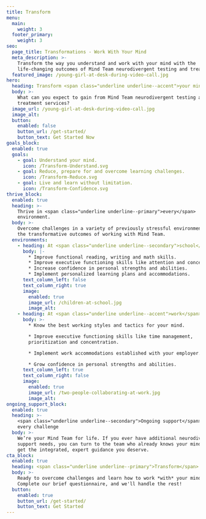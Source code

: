 ```yaml
---
title: Transform
menu:
  main:
    weight: 3
  footer_primary:
    weight: 3
seo:
  page_title: Transformations - Work With Your Mind
  meta_description: >-
    Transform the way you understand and work with your mind with the
    life-changing outcomes of Mind Team neurodivergent testing and treatment.
  featured_image: /young-girl-at-desk-during-video-call.jpg
hero:
  heading: Transform <span class="underline underline--accent">your mind</span>.
  body: >-
    What can you expect to gain from Mind Team neurodivergent testing and
    treatment services?
  image_url: /young-girl-at-desk-during-video-call.jpg
  image_alt:
  button:
    enabled: false
    button_url: /get-started/
    button_text: Get Started Now
goals_block:
  enabled: true
  goals:
    - goal: Understand your mind.
      icon: /Transform-Understand.svg
    - goal: Reduce, prepare for and overcome learning challenges.
      icon: /Transform-Reduce.svg
    - goal: Live and learn without limitation.
      icon: /Transform-Confidence.svg
thrive_block:
  enabled: true
  heading: >-
    Thrive in <span class="underline underline--primary">every</span>
    environment.
  body: >-
    Overcome challenges in a variety of previously stressful environments with
    the transformative outcomes of working with Mind Team.
  environments:
    - heading: At <span class="underline underline--secondary">school</span>
      body: |-
        * Improve functional reading, writing and math skills.
        * Improve executive functioning skills like attention and concentration.
        * Increase confidence in personal strengths and abilities.
        * Implement personalized learning plans and accommodations.
      text_column_left: false
      text_column_right: true
      image:
        enabled: true
        image_url: /children-at-school.jpg
        image_alt:
    - heading: At <span class="underline underline--accent">work</span>
      body: >-
        * Know the best working styles and tactics for your mind.

        * Improve executive functioning skills like time management,
        prioritization and concentration.

        * Implement work accommodations established with your employer.

        * Grow confidence in personal strengths and abilities.
      text_column_left: true
      text_column_right: false
      image:
        enabled: true
        image_url: /two-people-collaborating-at-work.jpg
        image_alt:
ongoing_support_block:
  enabled: true
  heading: >-
    <span class="underline underline--secondary">Ongoing support</span> for
    every challenge
  body: >-
    We’re your Mind Team for life. If you ever have additional neurodivergent
    support needs, you can turn to the team who already knows your mind best and
    get the integrated, expert guidance you deserve.
cta_block:
  enabled: true
  heading: <span class="underline underline--primary">Transform</span> your life.
  body: >-
    Ready to overcome challenges and learn how to work *with* your mind?
    Complete our brief questionnaire, and we'll handle the rest!
  button:
    enabled: true
    button_url: /get-started/
    button_text: Get Started
---
```

